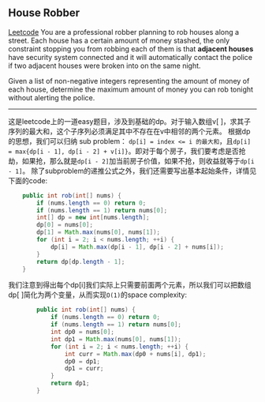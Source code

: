 ## House Robber 

[Leetcode](https://leetcode.com/problems/house-robber/#/description)
You are a professional robber planning to rob houses along a street. Each house has a certain amount of money stashed, the only constraint stopping you from robbing each of them is that **adjacent houses** have security system connected and it will automatically contact the police if two adjacent houses were broken into on the same night.

Given a list of non-negative integers representing the amount of money of each house, determine the maximum amount of money you can rob tonight without alerting the police.

---

这是leetcode上的一道easy题目，涉及到基础的dp。对于输入数组v[ ]，求其子序列的最大和，这个子序列必须满足其中不存在在v中相邻的两个元素。
根据dp的思想，我们可以归纳 sub problem： `dp[i] = index <= i 的最大和`，且`dp[i] = max{dp[i - 1], dp[i - 2] + v[i]}`。即对于每个房子，我们要考虑是否抢劫，如果抢，那么就是`dp[i - 2]`加当前房子价值，如果不抢，则收益就等于`dp[i - 1]`。
除了subproblem的递推公式之外，我们还需要写出基本起始条件，详情见下面的code:
```java
    public int rob(int[] nums) {
        if (nums.length == 0) return 0;
        if (nums.length == 1) return nums[0];
        int[] dp = new int[nums.length];
        dp[0] = nums[0];
        dp[1] = Math.max(nums[0], nums[1]);
        for (int i = 2; i < nums.length; ++i) {
            dp[i] = Math.max(dp[i - 1], dp[i - 2] + nums[i]);
        }
        return dp[dp.length - 1];
    }
```
我们注意到得出每个dp[i]我们实际上只需要前面两个元素，所以我们可以把数组dp[ ]简化为两个变量，从而实现`O(1)`的space complexity:
```java
        public int rob(int[] nums) {
            if (nums.length == 0) return 0;
            if (nums.length == 1) return nums[0];
            int dp0 = nums[0];
            int dp1 = Math.max(nums[0], nums[1]);
            for (int i = 2; i < nums.length; ++i) {
                int curr = Math.max(dp0 + nums[i], dp1);
                dp0 = dp1;
                dp1 = curr;
            }
            return dp1;
        }
```